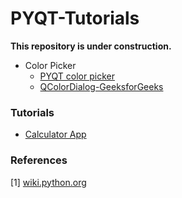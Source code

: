 # PYQT-Tutorials

**This repository is under construction.** 

- Color Picker 
  - [PYQT color picker](https://pythonspot.com/pyqt5-color-dialog/)
  - [QColorDialog-GeeksforGeeks](https://www.geeksforgeeks.org/pyqt5-qcolordialog/)

### Tutorials 
- [Calculator App](https://realpython.com/python-pyqt-gui-calculator/)


### References
[1] [wiki.python.org](https://wiki.python.org/moin/PyQt/Tutorials)
